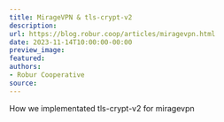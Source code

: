 ```yaml
---
title: MirageVPN & tls-crypt-v2
description:
url: https://blog.robur.coop/articles/miragevpn.html
date: 2023-11-14T10:00:00-00:00
preview_image:
featured:
authors:
- Robur Cooperative
source:
---
```


How we implementated tls-crypt-v2 for miragevpn
